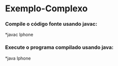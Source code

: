# Exemplo-Complexo

### Compile o código fonte usando javac:

*javac Iphone

### Execute o programa compilado usando java:

*java Iphone
